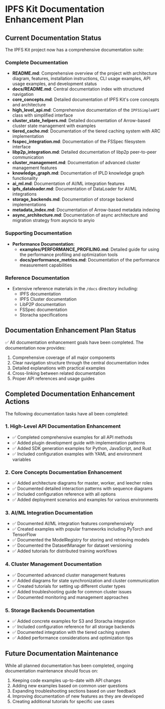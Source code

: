 # IPFS Kit Documentation Enhancement Plan

## Current Documentation Status

The IPFS Kit project now has a comprehensive documentation suite:

### Complete Documentation
- **README.md**: Comprehensive overview of the project with architecture diagram, features, installation instructions, CLI usage examples, API usage examples, and development status
- **docs/README.md**: Central documentation index with structured navigation
- **core_concepts.md**: Detailed documentation of IPFS Kit's core concepts and architecture
- **high_level_api.md**: Comprehensive documentation of the `IPFSSimpleAPI` class with simplified interface
- **cluster_state_helpers.md**: Detailed documentation of Arrow-based cluster state management with examples
- **tiered_cache.md**: Documentation of the tiered caching system with ARC implementation
- **fsspec_integration.md**: Documentation of the FSSpec filesystem interface
- **libp2p_integration.md**: Detailed documentation of libp2p peer-to-peer communication
- **cluster_management.md**: Documentation of advanced cluster management features
- **knowledge_graph.md**: Documentation of IPLD knowledge graph functionality
- **ai_ml.md**: Documentation of AI/ML integration features
- **ipfs_dataloader.md**: Documentation of DataLoader for AI/ML integrations
- **storage_backends.md**: Documentation of storage backend implementations
- **metadata_index.md**: Documentation of Arrow-based metadata indexing
- **async_architecture.md**: Documentation of async architecture and migration strategy from asyncio to anyio

### Supporting Documentation
- **Performance Documentation**: 
  - **examples/PERFORMANCE_PROFILING.md**: Detailed guide for using the performance profiling and optimization tools
  - **docs/performance_metrics.md**: Documentation of the performance measurement capabilities

### Reference Documentation
- Extensive reference materials in the `/docs` directory including:
  - IPFS documentation
  - IPFS Cluster documentation
  - LibP2P documentation
  - FSSpec documentation
  - Storacha specifications

## Documentation Enhancement Plan Status

✅ All documentation enhancement goals have been completed. The documentation now provides:

1. Comprehensive coverage of all major components
2. Clear navigation structure through the central documentation index
3. Detailed explanations with practical examples
4. Cross-linking between related documentation
5. Proper API references and usage guides

## Completed Documentation Enhancement Actions

The following documentation tasks have all been completed:

### 1. High-Level API Documentation Enhancement
- ✅ Completed comprehensive examples for all API methods
- ✅ Added plugin development guide with implementation patterns
- ✅ Added SDK generation examples for Python, JavaScript, and Rust
- ✅ Included configuration examples with YAML and environment variables

### 2. Core Concepts Documentation Enhancement
- ✅ Added architecture diagrams for master, worker, and leecher roles
- ✅ Documented detailed interaction patterns with sequence diagrams
- ✅ Included configuration reference with all options
- ✅ Added deployment scenarios and examples for various environments

### 3. AI/ML Integration Documentation
- ✅ Documented AI/ML integration features comprehensively
- ✅ Created examples with popular frameworks including PyTorch and TensorFlow
- ✅ Documented the ModelRegistry for storing and retrieving models
- ✅ Documented the DatasetManager for dataset versioning
- ✅ Added tutorials for distributed training workflows

### 4. Cluster Management Documentation
- ✅ Documented advanced cluster management features
- ✅ Added diagrams for state synchronization and cluster communication
- ✅ Created tutorials for setting up different cluster types
- ✅ Added troubleshooting guide for common cluster issues
- ✅ Documented monitoring and management approaches

### 5. Storage Backends Documentation
- ✅ Added concrete examples for S3 and Storacha integration
- ✅ Included configuration reference for all storage backends
- ✅ Documented integration with the tiered caching system
- ✅ Added performance considerations and optimization tips

## Future Documentation Maintenance

While all planned documentation has been completed, ongoing documentation maintenance should focus on:

1. Keeping code examples up-to-date with API changes
2. Adding new examples based on common user questions
3. Expanding troubleshooting sections based on user feedback
4. Improving documentation of new features as they are developed
5. Creating additional tutorials for specific use cases